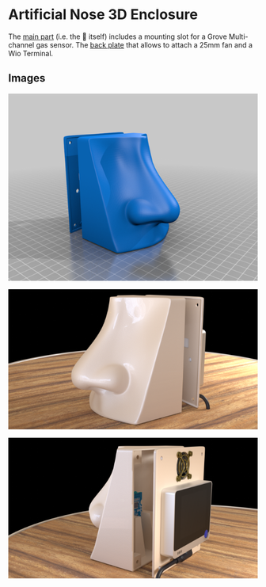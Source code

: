 # Artificial Nose 3D Enclosure

The [main part](nose.stl) (i.e. the 👃 itself) includes a mounting slot for a Grove Multi-channel gas sensor. The [back plate](nose%20back%20plate.stl) that allows to attach a 25mm fan and a Wio Terminal.

## Images

![3D design file](artificial-nose-enclosure.png)

![3D render #1](render-001.png)

![3D render #2](render-002.png)